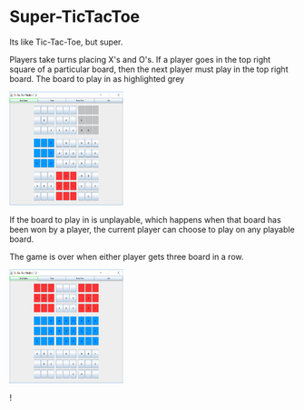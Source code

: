 # Super-TicTacToe
Its like Tic-Tac-Toe, but super.

Players take turns placing X's and O's.
If a player goes in the top right square of a particular board, then the next player must play in the top right board.
The board to play in as highlighted grey

<img src="https://github.com/TKosa/Super-TicTacToe/blob/master/screenshot1.png" width="200" height="200" />

If the board to play in is unplayable, which happens when that board has been won by a player, the current player can choose to play on any playable board.

The game is over when either player gets three board in a row.

<img src="https://github.com/TKosa/Super-TicTacToe/blob/master/screenshot2.png" width="200" height="200" />

!